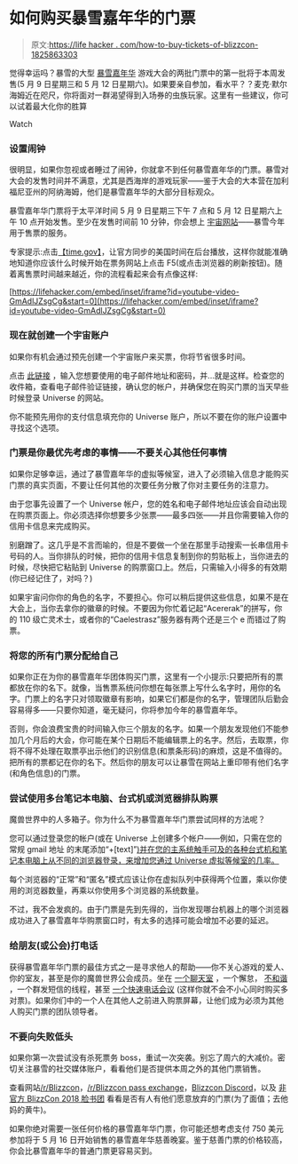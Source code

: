 # 如何购买暴雪嘉年华的门票

> 原文:[https://life hacker . com/how-to-buy-tickets-of-blizzcon-1825863303](https://lifehacker.com/how-to-buy-tickets-for-blizzcon-1825863303)

觉得幸运吗？暴雪的大型 [暴雪嘉年华](https://blizzcon.com/en-us/) 游戏大会的两批门票中的第一批将于本周发售(5 月 9 日星期三和 5 月 12 日星期六)。如果要亲自参加，看水平？？麦克·默尔海姆近在咫尺，你将面对一群渴望得到入场券的虫族玩家。这里有一些建议，你可以试着最大化你的胜算

Watch

### 设置闹钟

很明显，如果你忽视或者睡过了闹钟，你就拿不到任何暴雪嘉年华的门票。暴雪对大会的发售时间并不满意，尤其是西海岸的游戏玩家——鉴于大会的大本营在加利福尼亚州的阿纳海姆，他们是暴雪嘉年华的大部分目标观众。

暴雪嘉年华门票将于太平洋时间 5 月 9 日星期三下午 7 点和 5 月 12 日星期六上午 10 点开始发售。至少在发售时间前 10 分钟，你会想上 [宇宙网站](https://www.universe.com/events/blizzcon-november-2-3-2018-tickets-anaheim-KPR80C)——暴雪今年用于售票的服务。

专家提示:点击[【time.gov】](https://www.time.gov/)，让官方同步的美国时间在后台播放，这样你就能准确地知道你应该什么时候开始在票务网站上点击 F5(或点击浏览器的刷新按钮)。随着离售票时间越来越近，你的流程看起来会有点像这样:

 [https://lifehacker.com/embed/inset/iframe?id=youtube-video-GmAdlJZsgCg&start=0](https://lifehacker.com/embed/inset/iframe?id=youtube-video-GmAdlJZsgCg&start=0) 

### 现在就创建一个宇宙账户

如果你有机会通过预先创建一个宇宙账户来买票，你将节省很多时间。

点击 [此链接](https://www.universe.com/sign-up) ，输入您想要使用的电子邮件地址和密码，并...就是这样。检查您的收件箱，查看电子邮件验证链接，确认您的帐户，并确保您在购买门票的当天早些时候登录 Universe 的网站。

你不能预先用你的支付信息填充你的 Universe 账户，所以不要在你的账户设置中寻找这个选项。

### 门票是你最优先考虑的事情——不要关心其他任何事情

如果你足够幸运，通过了暴雪嘉年华的虚拟等候室，进入了必须输入信息才能购买门票的真实页面，不要让任何其他的次要任务分散了你对主要任务的注意力。

由于您事先设置了一个 Universe 帐户，您的姓名和电子邮件地址应该会自动出现在购票页面上。你必须选择你想要多少张票——最多四张——并且你需要输入你的信用卡信息来完成购买。

别磨蹭了。这几乎是不言而喻的，但是不要做一个坐在那里手动搜索一长串信用卡号码的人。当你排队的时候，把你的信用卡信息复制到你的剪贴板上，当你进去的时候，尽快把它粘贴到 Universe 的购票窗口上。然后，只需输入小得多的有效期(你已经记住了，对吗？)

如果宇宙问你你的角色的名字，不要担心。你可以稍后提供这些信息，如果不是在大会上，当你去拿你的徽章的时候。不要因为你忙着记起“Acererak”的拼写，你的 110 级亡灵术士，或者你的“Caelestrasz”服务器有两个还是三个 e 而错过了购票。

### 将您的所有门票分配给自己

如果你正在为你的暴雪嘉年华团体购买门票，这里有一个小提示:只要把所有的票都放在你的名下。就像，当售票系统问你想在每张票上写什么名字时，用你的名字。门票上的名字只对领取徽章有影响，如果它们都是你的名字，管理团队后勤会容易得多——只要你知道，毫无疑问，你将参加今年的暴雪嘉年华。

否则，你会浪费宝贵的时间输入你三个朋友的名字。如果一个朋友发现他们不能参加几个月后的大会，你可能在某个日期后不能编辑票上的名字。然后，去取票，你将不得不处理在取票亭出示他们的识别信息(和票条形码)的麻烦，这是不值得的。把所有的票都记在你的名下。然后你的朋友可以让暴雪在网站上重印带有他们名字(和角色信息)的门票。

### 尝试使用多台笔记本电脑、台式机或浏览器排队购票

魔兽世界中的人多箱子。你为什么不为暴雪嘉年华门票尝试同样的方法呢？

您可以通过登录您的帐户(或在 Universe 上创建多个帐户——例如，只需在您的常规 gmail 地址 的末尾添加“+[text]”[)并在您的主系统触手可及的各种台式机和笔记本电脑上从不同的浏览器登录，来增加您通过 Universe 虚拟等候室的几率。](https://lifehacker.com/top-10-gmail-tips-for-power-users-1787627908)

每个浏览器的“正常”和“匿名”模式应该让你在虚拟队列中获得两个位置，乘以你使用的浏览器数量，再乘以你使用多个浏览器的系统数量。

不过，我不会发疯的。由于门票是先到先得的，当你发现哪台机器上的哪个浏览器成功进入了暴雪嘉年华购票窗口时，有太多的选择可能会增加不必要的延迟。

### 给朋友(或公会)打电话

获得暴雪嘉年华门票的最佳方式之一是寻求他人的帮助——你不关心游戏的爱人、你的室友，甚至是你的魔兽世界公会成员。坐在 [一个聊天室](http://www.disposablechat.com/) ，一个懈怠， [不和谐](https://discordapp.com/invite/EjZ57fb) ，一个群发短信的线程，甚至 [一个快速电话会议](https://lifehacker.com/join-me-is-a-free-one-click-screen-sharing-and-conferen-5639942) (这样你就不会不小心同时购买多对票)。如果你们中的一个人在其他人之前进入购票屏幕，让他们成为必须为其他人购买门票的团队领导者。

### 不要向失败低头

如果你第一次尝试没有杀死票务 boss，重试一次突袭。别忘了周六的大减价。密切关注暴雪的社交媒体账户，看看他们是否提供本周之外的其他门票销售。

查看网站[/r/Blizzcon](https://www.reddit.com/r/blizzcon/)，[/r/Blizzcon pass exchange](https://www.reddit.com/r/BlizzconPassExchange/)，[Blizzcon Discord](https://discord.gg/EjZ57fb)，以及 [非官方 BlizzCon 2018 脸书团](https://www.facebook.com/groups/blizzcon2018/) 看看是否有人有他们愿意放弃的门票(为了面值；去他妈的黄牛)。

如果你绝对需要一张任何价格的暴雪嘉年华门票，你可能还想考虑支付 750 美元参加将于 5 月 16 日开始销售的暴雪嘉年华慈善晚宴。鉴于慈善门票的价格较高，你会比暴雪嘉年华的普通门票更容易买到。